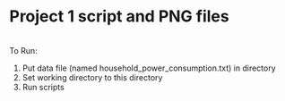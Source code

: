 
<h1>Project 1 script and PNG files</h1><br/>
To Run:<br/>
<ol>
<li>Put data file (named household_power_consumption.txt) in directory</li>
<li>Set working directory to this directory</li>
<li>Run scripts</li>
<ol>
